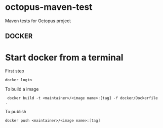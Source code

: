 # octopus-maven-test
Maven tests for Octopus project

## DOCKER

# Start docker from a terminal

First step
```shell
docker login
```

To build a image
```shell
 docker build -t <maintainer>/<image name>:[tag] -f docker/Dockerfile .
```

To publish
```shell
docker push <maintainer>/<image name>:[tag]
```